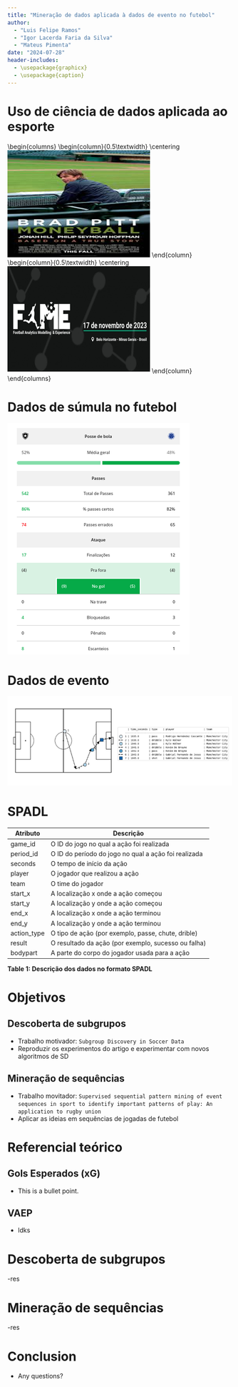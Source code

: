 ```yaml
---
title: "Mineração de dados aplicada à dados de evento no futebol"
author:
  - "Luis Felipe Ramos"
  - "Igor Lacerda Faria da Silva"
  - "Mateus Pimenta"
date: "2024-07-28"
header-includes:
  - \usepackage{graphicx}
  - \usepackage{caption}
---
```


# Uso de ciência de dados aplicada ao esporte

\begin{columns}
\begin{column}{0.5\textwidth}
\centering
![Moneyball (2011)](./moneyball.png)
\end{column}
\begin{column}{0.5\textwidth}
\centering
![FAME](fame.png)
\end{column}
\end{columns}

# Dados de súmula no futebol

![Estatísticas de Botafogo x Cruzeiro](cruzeiro.png)

# Dados de evento

![Jogada do Manchester City](eventdatacity.png)

# SPADL

| **Atributo**   | **Descrição**                                                        |
| -------------- | -------------------------------------------------------------------- |
| game_id        | O ID do jogo no qual a ação foi realizada                            |
| period_id      | O ID do período do jogo no qual a ação foi realizada                 |
| seconds        | O tempo de início da ação                                            |
| player         | O jogador que realizou a ação                                        |
| team           | O time do jogador                                                    |
| start_x        | A localização x onde a ação começou                                  |
| start_y        | A localização y onde a ação começou                                  |
| end_x          | A localização x onde a ação terminou                                 |
| end_y          | A localização y onde a ação terminou                                 |
| action_type    | O tipo de ação (por exemplo, passe, chute, drible)                   |
| result         | O resultado da ação (por exemplo, sucesso ou falha)                  |
| bodypart       | A parte do corpo do jogador usada para a ação                        |

**Table 1: Descrição dos dados no formato SPADL**

# Objetivos

## Descoberta de subgrupos

- Trabalho motivador: `Subgroup Discovery in Soccer Data`
- Reproduzir os experimentos do artigo e experimentar com novos algoritmos de SD

## Mineração de sequências

- Trabalho movitador: `Supervised sequential pattern mining of event sequences in sport to identify important patterns of play: An application to rugby union`
- Aplicar as ideias em sequências de jogadas de futebol

# Referencial teórico

## Gols Esperados (xG)

- This is a bullet point.

## VAEP

- ldks

# Descoberta de subgrupos 
 
-res

# Mineração de sequências 

-res

# Conclusion

- Any questions?
